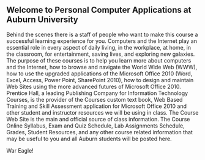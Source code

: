 
## Welcome to Personal Computer Applications at Auburn University

Behind the scenes there is a staff of people who want to make this
course a successful learning experience for you.  Computers and the
Internet play an essential role in every aspect of daily living, in
the workplace, at home, in the classroom, for entertainment, saving
lives, and exploring new galaxies.  The purpose of these courses is to
help you learn more about computers and the Internet, how to browse
and navigate the World Wide Web (WWW), how to use the upgraded
applications of the Microsoft Office 2010 (Word, Excel, Access, Power
Point, SharePoint 2010), how to design and maintain Web Sites using
the more advanced futures of Microsoft Office 2010.  Prentice Hall, a
leading Publishing Company for Information Technology Courses, is the
provider of the Courses custom text book, Web Based Training and Skill
Assessment application for Microsoft Office 2010 and other student and
instructor resources we will be using in class.  The Course Web Site
is the main and official source of class information.  The Course
Online Syllabus, Exam and Quiz Schedule, Lab Assignments Schedule,
Grades, Student Resources, and any other course related information
that may be useful to you and all Auburn students will be posted here.

War Eagle!
